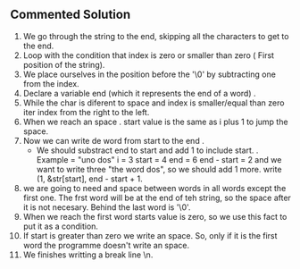 ## Commented Solution

1. We go through the string to the end, skipping all the characters to get to the end.
2. Loop with the condition that index is zero or smaller than zero ( First position of the string).
3. We place ourselves in the position before the '\0' by subtracting one from the index.
4. Declare a variable end (which it represents the end of a word) .
5. While the char is diferent to space and index is smaller/equal than zero iter index from the right to the left.
6. When we reach an space . start value is the same as i plus 1 to jump the space.
7. Now we can write de word from start to the end .
   - We should substract end to start and add 1 to include start.
   . Example = "uno dos"
     	i = 3
	start = 4
	end = 6
    end - start = 2 and we want to write three "the word dos", so we should add 1 more.
    write (1, &str[start], end - start + 1.
8. we are going to need and space between words in all words except the first one.
   The frst word will be at the end of teh string, so the space after it is not necesary.
   Behind the last word is '\0'.
10. When we reach the first word starts value is zero, so we use this fact to put it as a condition.
11. If start is greater than zero we write an space.
    So, only if it is the first word the programme doesn't write an space.
12. We finishes writting a break line \n.

